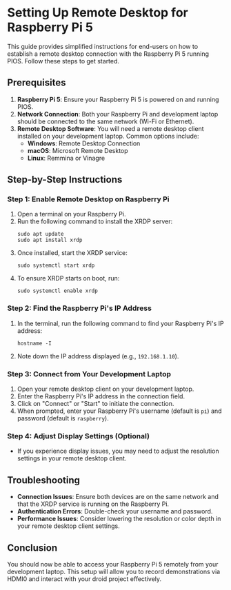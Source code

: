 # Setting Up Remote Desktop for Raspberry Pi 5

This guide provides simplified instructions for end-users on how to establish a remote desktop connection with the Raspberry Pi 5 running PIOS. Follow these steps to get started.

## Prerequisites

1. **Raspberry Pi 5**: Ensure your Raspberry Pi 5 is powered on and running PIOS.
2. **Network Connection**: Both your Raspberry Pi and development laptop should be connected to the same network (Wi-Fi or Ethernet).
3. **Remote Desktop Software**: You will need a remote desktop client installed on your development laptop. Common options include:
   - **Windows**: Remote Desktop Connection
   - **macOS**: Microsoft Remote Desktop
   - **Linux**: Remmina or Vinagre

## Step-by-Step Instructions

### Step 1: Enable Remote Desktop on Raspberry Pi

1. Open a terminal on your Raspberry Pi.
2. Run the following command to install the XRDP server:
   ```
   sudo apt update
   sudo apt install xrdp
   ```
3. Once installed, start the XRDP service:
   ```
   sudo systemctl start xrdp
   ```
4. To ensure XRDP starts on boot, run:
   ```
   sudo systemctl enable xrdp
   ```

### Step 2: Find the Raspberry Pi's IP Address

1. In the terminal, run the following command to find your Raspberry Pi's IP address:
   ```
   hostname -I
   ```
2. Note down the IP address displayed (e.g., `192.168.1.10`).

### Step 3: Connect from Your Development Laptop

1. Open your remote desktop client on your development laptop.
2. Enter the Raspberry Pi's IP address in the connection field.
3. Click on "Connect" or "Start" to initiate the connection.
4. When prompted, enter your Raspberry Pi's username (default is `pi`) and password (default is `raspberry`).

### Step 4: Adjust Display Settings (Optional)

- If you experience display issues, you may need to adjust the resolution settings in your remote desktop client.

## Troubleshooting

- **Connection Issues**: Ensure both devices are on the same network and that the XRDP service is running on the Raspberry Pi.
- **Authentication Errors**: Double-check your username and password.
- **Performance Issues**: Consider lowering the resolution or color depth in your remote desktop client settings.

## Conclusion

You should now be able to access your Raspberry Pi 5 remotely from your development laptop. This setup will allow you to record demonstrations via HDMI0 and interact with your droid project effectively.
